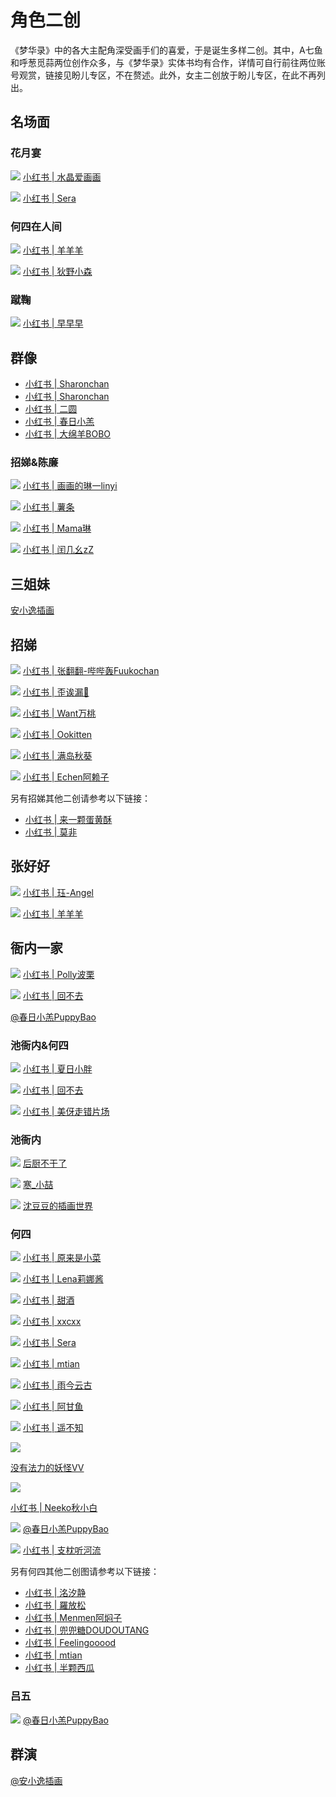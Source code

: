 # 角色二创
《梦华录》中的各大主配角深受画手们的喜爱，于是诞生多样二创。其中，A七鱼和呼葱觅蒜两位创作众多，与《梦华录》实体书均有合作，详情可自行前往两位账号观赏，链接见盼儿专区，不在赘述。此外，女主二创放于盼儿专区，在此不再列出。

## 名场面

### 花月宴

![](/image/team/role/huayueyan1-min.jpg)
 [小红书 | 水晶爱画画](http://xhslink.com/kSF2Mk)

![](/image/team/role/huayueyan2-min.jpg)
[小红书 | Sera](http://xhslink.com/QQLhNk)


### 何四在人间

![](/image/team/role/huayueyan3-min.jpg)
[小红书 | 羊羊羊](http://xhslink.com/B67gNk)

![](/image/team/role/huayueyan4-min.jpg)
[小红书 | 狄野小森](http://xhslink.com/hFa2Mk)


### 蹴鞠

![](/image/team/role/cuju-min.jpg)
[小红书 | 早早早](http://xhslink.com/bal2Mk)

## 群像

* [小红书 | Sharonchan](http://xhslink.com/lY5hNk)
* [小红书 | Sharonchan](http://xhslink.com/escjNk)
* [小红书 | 二圆](http://xhslink.com/l6MmNk)
* [小红书 | 春日小羔](https://m.weibo.cn/6691230486/4787154490753583)
* [小红书 | 大绵羊BOBO](https://m.weibo.cn/1723261380/4779845777359120)


### 招娣&陈廉

![](/image/team/role/zhaodichenlian3-min.jpg)
[小红书 | 画画的琳一linyi](http://xhslink.com/VsEmNk)

![](/image/team/role/zhaodichenlian1-min.jpg)
[小红书 | 薯条](http://xhslink.com/DdJmNk)

![](/image/team/role/zhaodichenlian2-min.jpg)
[小红书 | Mama琳](http://xhslink.com/vFgoNk)

![](/image/team/role/zhaodichenlian4-min.jpg)
[小红书 | 闰几幺zZ](http://xhslink.com/FkeoNk)


## 三姐妹

[安小逸插画](https://m.weibo.cn/1809723895/4781743020180699)


## 招娣

![](/image/team/role/zhaodi1-min.jpg)
[小红书 | 张翻翻-哔哔轰Fuukochan](http://xhslink.com/gkHmNk)

![](/image/team/role/zhaodi2-min.jpg)
[小红书 | 歪诶漏🐽](http://xhslink.com/VuKmNk)


![](/image/team/role/zhaodi3-min.jpg)
[小红书 | Want万桃](http://xhslink.com/YfFmNk)


![](/image/team/role/zhaodi4-min.jpg)
[小红书 | Ookitten](http://xhslink.com/0OGmNk)


![](/image/team/role/zhaodi5-min.jpg)
[小红书 | 满岛秋葵](http://xhslink.com/lqFmNk)


![](/image/team/role/zhaodi6-min.jpg)
[小红书 | Echen阿赖子](http://xhslink.com/VVBmNk)


另有招娣其他二创请参考以下链接：

* [小红书 | 来一颗蛋黄酥](http://xhslink.com/aqDmNk)
* [小红书 | 莫非](http://xhslink.com/b0BmNk)

## 张好好

![](/image/team/role/zhanghaohao1-min.jpg)
[小红书 | 珏-Angel](http://xhslink.com/2pBmNk)


![](/image/team/role/zhanghaohao-min.jpg)
[小红书 | 羊羊羊](http://xhslink.com/GbJmNk)



## 衙内一家

![](/image/team/role/hesiyanei-min.jpg)
[小红书 | Polly波栗](http://xhslink.com/DUfuNk)


![](/image/team/role/hesiyanei2-min.jpg)
[小红书 | 回不去](http://xhslink.com/3RlpNk)


[@春日小羔PuppyBao](https://m.weibo.cn/6691230486/4785808425095678)


### 池衙内&何四

![](/image/team/role/hesiyanei3-min.jpg)
[小红书 | 夏日小胖](http://xhslink.com/BLWhNk)


![](/image/team/role/hesiyanei1-min.jpg)
[小红书 | 回不去](http://xhslink.com/pg4hNk)


![](/image/team/role/hesiyanei4-min.jpg)
[小红书 | 美伢走错片场](http://xhslink.com/sYI2Mk)


### 池衙内

![](/image/team/role/yanei1-min.jpg)
[后厨不干了](https://m.weibo.cn/5481320261/4805420181621703)


![](/image/team/role/yanei2-min.jpg)
[寒_小喆](https://m.weibo.cn/3026106844/4819152001567319)


![](/image/team/role/yanei3-min.jpg)
[沈豆豆的插画世界](http://xhslink.com/LDJpNk)


### 何四

![](/image/team/role/hesi1-min.jpg)
[小红书 | 原来是小菜](http://xhslink.com/2uOgNk)


![](/image/team/role/hesi2-min.jpg)
[小红书 | Lena莉娜酱](http://xhslink.com/xn1gNk)


![](/image/team/role/hesi3-min.jpg)
[小红书 | 甜酒](http://xhslink.com/SR4gNk)


![](/image/team/role/hesi4-min.jpg)
[小红书 | xxcxx](http://xhslink.com/k2QhNk)


![](/image/team/role/hesi5-min.jpg)
[小红书 | Sera](http://xhslink.com/QQLhNk)


![](/image/team/role/hesi6-min.jpg)
[小红书 | mtian](http://xhslink.com/fEBhNk)


![](/image/team/role/hesi9-min.jpg)
[小红书 | 雨今云古](http://xhslink.com/H7bjNk)

![](/image/team/role/hesi12-min.jpg)
[小红书 | 阿甘鱼](http://xhslink.com/Zgo2Mk)


![](/image/team/role/hesi13-min.jpg)
[小红书 | 遥不知](http://xhslink.com/xcz2Mk)


![](/image/team/role/hesi11-min.jpg)

[没有法力的妖怪VV](http://xhslink.com/rZruNk)


![](/image/team/role/hesi14-min.jpg)

[小红书 | Neeko秋小白 ](http://xhslink.com/fbO2Mk)


![](/image/team/role/hesi15-min.jpg)
[@春日小羔PuppyBao](https://m.weibo.cn/6691230486/4786182947342018)


![](/image/team/role/hesi16-min.jpg)
[小红书 | 支枕听河流](http://xhslink.com/lSljNk)


另有何四其他二创图请参考以下链接：

* [小红书 | 洺汐静](http://xhslink.com/aOk2Mk)
* [小红书 | 羅放松](http://xhslink.com/gKshNk)
* [小红书 | Menmen阿焖子](http://xhslink.com/AxAiNk)
* [小红书 | 兜兜糖DOUDOUTANG](http://xhslink.com/uC51Mk)
* [小红书 | Feelingooood](http://xhslink.com/08h2Mk)
* [小红书 | mtian](http://xhslink.com/P0hhNk)
* [小红书 | 半颗西瓜](http://xhslink.com/SmTiNk)

### 吕五

![](/image/team/role/lvwu-min.jpg)
[@春日小羔PuppyBao](https://m.weibo.cn/6691230486/4794027486744843)


## 群演

[@安小逸插画](https://m.weibo.cn/1809723895/4777453702616385)



